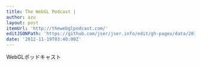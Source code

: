 ```yaml
---
title: The WebGL Podcast |
author: azu
layout: post
itemUrl: 'http://thewebglpodcast.com/'
editJSONPath: 'https://github.com/jser/jser.info/edit/gh-pages/data/2012/11/index.json'
date: '2012-11-19T03:40:00Z'
---
```

WebGLポッドキャスト
